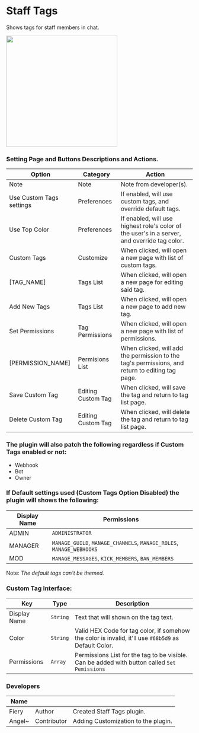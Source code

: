 # Staff Tags

Shows tags for staff members in chat.

<img src="preview.png" width="300">


### Setting Page and Buttons Descriptions and Actions.
| Option                   | Category           | Action                                                                                          |
|--------------------------|--------------------|-------------------------------------------------------------------------------------------------|
| Note                     | Note               | Note from developer(s).                                                                         |
| Use Custom Tags settings | Preferences        | If enabled, will use custom tags, and override default tags.                                    |
| Use Top Color            | Preferences        | If enabled, will use highest role's color of the user's in a server, and override tag color.    |
| Custom Tags              | Customize          | When clicked, will open a new page with list of custom tags.                                    |
| [TAG_NAME]               | Tags List          | When clicked, will open a new page for editing said tag.                                        |
| Add New Tags             | Tags List          | When clicked, will open a new page to add new tag.                                              |
| Set Permissions          | Tag Permissions    | When clicked, will open a new page with list of permissions.                                    |
| [PERMISSION_NAME]        | Permisions List    | When clicked, will add the permission to the tag's permissions, and return to editing tag page. |
| Save Custom Tag          | Editing Custom Tag | When clicked, will save the tag and return to tag list page.                                    |
| Delete Custom Tag        | Editing Custom Tag | When clicked, will delete the tag and return to tag list page.                                  |


### The plugin will also patch the following regardless if Custom Tags enabled or not:
- Webhook
- Bot
- Owner

### If Default settings used (Custom Tags Option Disabled) the plugin will shows the following:
| Display Name | Permissions                                                          |
|--------------|----------------------------------------------------------------------|
| ADMIN        | `ADMINISTRATOR`                                                      |
| MANAGER      | `MANAGE_GUILD`, `MANAGE_CHANNELS`, `MANAGE_ROLES`, `MANAGE_WEBHOOKS` |
| MOD          | `MANAGE_MESSAGES`, `KICK_MEMBERS`, `BAN_MEMBERS`                     |

Note: _The default tags can't be themed._

### Custom Tag Interface:
| Key          | Type     | Description                                                                                          |
|--------------|----------|------------------------------------------------------------------------------------------------------|
| Display Name | `String` | Text that will shown on the tag text.                                                                |
| Color        | `String` | Valid HEX Code for tag color, if somehow the color is invalid, it'll use `#68b5d9` as Default Color. |
| Permissions  | `Array`  | Permissions List for the tag to be visible. Can be added with button called `Set Pemissions`         |


### Developers
| Name       |             |                                     |
|------------|-------------|-------------------------------------|
| Fiery      | Author      | Created Staff Tags plugin.          |
| Angel~     | Contributor | Adding Customization to the plugin. |


